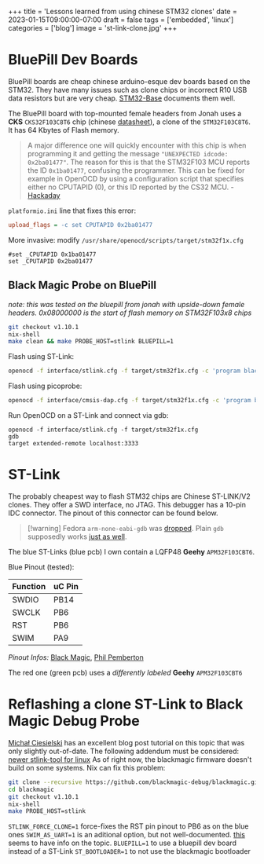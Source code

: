 +++
title = 'Lessons learned from using chinese STM32 clones'
date = 2023-01-15T09:00:00-07:00
draft = false
tags = ['embedded', 'linux']
categories = ['blog']
image = 'st-link-clone.jpg'
+++

# BluePill Dev Boards

BluePill boards are cheap chinese arduino-esque dev boards based on the STM32. They have many issues such as clone chips or incorrect R10 USB data resistors but are very cheap. [STM32-Base](https://stm32-base.org/boards/STM32F103C8T6-Blue-Pill.html) documents them well.

The BluePill board with top-mounted female headers from Jonah uses a **CKS** ```CKS32F103C8T6``` chip (chinese [datasheet](obsidian://open?vault=mastermind&file=3-ressources%2Ftech%2Fdatenbl%C3%A4tter%2Fbauteile-elektro%2FCKS-CKS32F103C8T6_C556576.pdf)), a clone of the ```STM32F103C8T6```. It has 64 Kbytes of Flash memory.

> A major difference one will quickly encounter with this chip is when programming it and getting the message `"UNEXPECTED idcode: 0x2ba01477"`. The reason for this is that the STM32F103 MCU reports the ID `0x1ba01477`, confusing the programmer. This can be fixed for example in OpenOCD by using a configuration script that specifies either no CPUTAPID (0), or this ID reported by the CS32 MCU.
> \- [Hackaday](https://hackaday.com/2020/10/22/stm32-clones-the-good-the-bad-and-the-ugly/)

```platformio.ini``` line that fixes this error:
```ini
upload_flags = -c set CPUTAPID 0x2ba01477
```

More invasive: modify ```/usr/share/openocd/scripts/target/stm32f1x.cfg```
```
#set _CPUTAPID 0x1ba01477
set _CPUTAPID 0x2ba01477
```

## Black Magic Probe on BluePill

*note: this was tested on the bluepill from jonah with upside-down female headers. 0x08000000 is the start of flash memory on STM32F103x8 chips*

```bash
git checkout v1.10.1
nix-shell
make clean && make PROBE_HOST=stlink BLUEPILL=1
```
Flash using ST-Link:
```bash
openocd -f interface/stlink.cfg -f target/stm32f1x.cfg -c 'program blackmagic.bin verify reset exit 0x08000000'
```
Flash using picoprobe:
```bash
openocd -f interface/cmsis-dap.cfg -f target/stm32f1x.cfg -c 'program blackmagic.bin verify reset exit 0x08000000'
```
Run OpenOCD on a ST-Link and connect via gdb:
```
openocd -f interface/stlink.cfg -f target/stm32f1x.cfg
gdb
target extended-remote localhost:3333
```

# ST-Link

The probably cheapest way to flash STM32 chips are Chinese ST-LINK/V2 clones. They offer a SWD interface, no JTAG. This debugger has a 10-pin IDC connector. The pinout of this connector can be found below.

> [!warning] Fedora ```arm-none-eabi-gdb``` was [dropped](https://src.fedoraproject.org/rpms/arm-none-eabi-gdb). Plain ```gdb``` supposedly works [just as well](https://github.com/rust-embedded/book/pull/335).

The blue ST-Links (blue pcb) I own contain a LQFP48 **Geehy** ```APM32F103CBT6```.

Blue Pinout (tested):

| Function | uC Pin |
| -------- | ------ |
| SWDIO    | PB14   |
| SWCLK    | PB6    |
| RST      | PB6    |
| SWIM     | PA9    |

*Pinout Infos:* [Black Magic](https://github.com/blackmagic-debug/blackmagic/tree/main/src/platforms/stlink#reverting-to-original-st-firmware-with-running-bmp-firmware), [Phil Pemberton](https://philpem.me.uk/elec/stlink-blackmagic)

The red one (green pcb) uses a *differently labeled* **Geehy** ```APM32F103CBT6```

# Reflashing a clone ST-Link to Black Magic Debug Probe
[Michał Ciesielski](https://ciesie.com/post/black_magic_probe_stlink/) has an excellent blog post tutorial on this topic that was only slightly out-of-date. The following addendum must be considered:
[newer stlink-tool for linux](https://github.com/GabyPCgeeK/stlink-tool)
As of right now, the blackmagic firmware doesn't build on some systems. Nix can fix this problem:
```bash
git clone --recursive https://github.com/blackmagic-debug/blackmagic.git
cd blackmagic
git checkout v1.10.1
nix-shell
make PROBE_HOST=stlink
```
```STLINK_FORCE_CLONE=1``` force-fixes the RST pin pinout to PB6 as on the blue ones
```SWIM_AS_UART=1``` is an aditional option, but not well-documented. [this](https://philpem.me.uk/elec/stlink-blackmagic) seems to have info on the topic.
```BLUEPILL=1``` to use a bluepill dev board instead of a ST-Link
```ST_BOOTLOADER=1``` to not use the blackmagic bootloader
